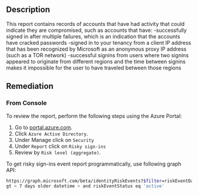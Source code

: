 ## Description

This report contains records of accounts that have had activity that could indicate they are
compromised, such as accounts that have: -successfully signed in after multiple failures,
which is an indication that the accounts have cracked passwords -signed in to your tenancy
from a client IP address that has been recognized by Microsoft as an anonymous proxy IP
address (such as a TOR network) -successful signins from users where two signins
appeared to originate from different regions and the time between signins makes it
impossible for the user to have traveled between those regions

## Remediation

### From Console

To review the report, perform the following steps using the Azure Portal:

1. Go to [portal.azure.com](https://portal.azure.com/).
2. Click `Azure Active Directory`.
3. Under Manage click on `Security`
4. Under `Report` click on `Risky sign-ins`
5. Review by `Risk level (aggregate)`.

To get risky sign-ins event report programmatically, use following graph API:

```bash
https://graph.microsoft.com/beta/identityRiskEvents?$filter=riskEventDateTime
gt < 7 days older datetime > and riskEventStatus eq 'active'
```
